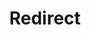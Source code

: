 ﻿---
layout: src/layouts/Redirect.astro
title: Redirect
redirect: /docs/packaging-applications/build-servers/appveyor
pubDate:  2023-01-01
navSearch: false
navSitemap: false
navMenu: false
---
